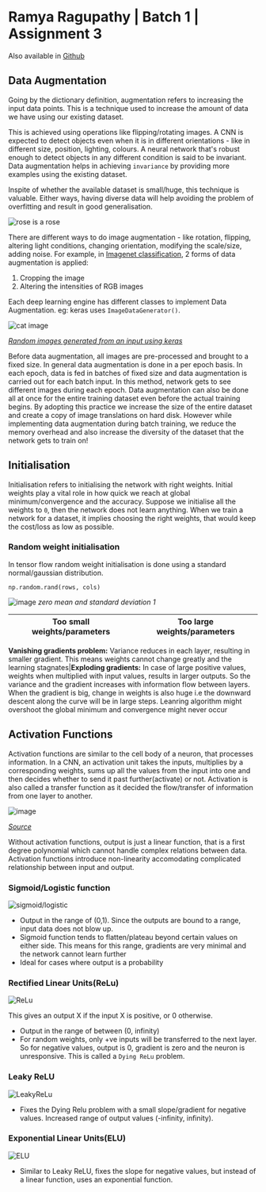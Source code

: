 # Ramya Ragupathy | Batch 1 | Assignment 3
Also available in [Github](https://github.com/ramyaragupathy/mlblr-eip/blob/master/session-3/RAMYA_BATCH_1_ASSIGNMENT3.md)

## Data Augmentation
Going by the dictionary definition, augmentation refers to increasing the input data points. This is a technique used to increase the amount of data we have using our existing dataset.

This is achieved using operations like flipping/rotating images. A CNN is expected to detect objects even when it is in different orientations - like in different size, position, lighting, colours. A neural network that's robust enough to detect objects in any different condition is said to be invariant. Data augmentation helps in achieving `invariance` by providing more examples using the existing dataset.

Inspite of whether the available dataset is small/huge, this technique is valuable. Either ways, having diverse data will help avoiding the problem of overfitting and result in good generalisation.

![rose is a rose](https://media.giphy.com/media/kkFmE8jN0Ygco/giphy.gif)

There are different ways to do image augmentation - like rotation, flipping, altering light conditions, changing orientation, modifying the scale/size, adding noise. For example, in [Imagenet classification](http://papers.nips.cc/paper/4824-imagenet-classification-with-deep-convolutional-neural-networks.pdf), 2 forms of data augmentation is applied:
 1. Cropping the image
 2. Altering the intensities of RGB images

Each deep learning engine has different classes to implement Data Augmentation. eg: keras uses `ImageDataGenerator()`.

![cat image](https://user-images.githubusercontent.com/12103383/39521104-c50c2718-4e2a-11e8-996c-9a369d11631f.png)

_[Random images generated from an input using keras](https://blog.keras.io/)_

Before data augmentation, all images are pre-processed and brought to a fixed size. In general data augmentation is done in a per epoch basis. In each epoch, data is fed in batches of fixed size and data augmentation is carried out for each batch input. In this method, network gets to see different images during each epoch. Data augmentation can also be done all at once for the entire training dataset even before the actual training begins. By adopting this practice we increase the size of the entire dataset and create a copy of image translations on hard disk. However while implementing data augmentation during batch training, we reduce the memory overhead and also increase the diversity of the dataset that the network gets to train on!

## Initialisation

Initialisation refers to initialising the network with right weights. Initial weights play a vital role in how quick we reach at global minimum/convergence and the accuracy. Suppose we initialise all the weights to `0`, then the network does not learn anything. When we train a network for a dataset, it implies choosing the right weights, that would keep the cost/loss as low as possible.

### Random weight initialisation

In tensor flow random weight initialisation is done using a standard normal/gaussian distribution.

 `np.random.rand(rows, cols)`

![image](https://user-images.githubusercontent.com/12103383/39533949-fd2f0a2a-4e4d-11e8-8549-9318bcc658e5.png)
_zero mean and standard deviation 1_


Too small weights/parameters | Too large weights/parameters
---------------------|---------------------
**Vanishing gradients problem:**
Variance reduces in each layer, resulting in smaller gradient. This means weights cannot change greatly and the learning stagnates|**Exploding gradients:** In case of large positive values, weights when multiplied with input values, results in larger outputs. So the variance and the gradient increases with information flow between layers. When the gradient is big, change in weights is also huge i.e the downward descent along the curve will be in large steps. Leanring algorithm might overshoot the global minimum and convergence might never occur

###





## Activation Functions

Activation functions are similar to the cell body of a neuron, that processes information. In a CNN, an activation unit takes the inputs, multiplies by a corresponding weights, sums up all the values from the input into one and then decides whether to send it past further(activate) or not. Activation is also called a transfer function as it decided the flow/transfer of information from one layer to another.

![image](https://user-images.githubusercontent.com/12103383/39525095-ac7d045c-4e38-11e8-8409-283979937fd8.png)

_[Source](http://shodhganga.inflibnet.ac.in/bitstream/10603/48/6/chaper%204_c%20b%20bangal.pdf)_

Without activation functions, output is just a linear function, that is a first degree polynomial which cannot handle complex relations between data. Activation functions introduce non-linearity accomodating complicated relationship between input and output.

### Sigmoid/Logistic function

![sigmoid/logistic](https://user-images.githubusercontent.com/12103383/39526324-0bd3c9a6-4e3c-11e8-82b4-9d306fe18640.png)
- Output in the range of (0,1). Since the outputs are bound to a range, input data does not blow up.
- Sigmoid function tends to flatten/plateau beyond certain values on either side. This means for this range, gradients are very minimal and the network cannot learn further
- Ideal for cases where output is a probability

### Rectified Linear Units(ReLu)

![ReLu](https://user-images.githubusercontent.com/12103383/39527409-f8cbfc72-4e3e-11e8-9706-8ffe34e1b40b.png)


This gives an output X if the input X is positive, or 0 otherwise.
-  Output in the range of between (0, infinity)
-  For random weights, only +ve inputs will be transferred to the next layer. So for negative values, output is 0, gradient is zero and the neuron is unresponsive. This is called a `Dying ReLu` problem.

### Leaky ReLU

![LeakyReLu](https://user-images.githubusercontent.com/12103383/39527902-4e9c824c-4e40-11e8-9666-1bce8165401a.png)

- Fixes the Dying Relu problem with a small slope/gradient for negative values. Increased range of output values (-infinity, infinity). 


### Exponential Linear Units(ELU)

![ELU](https://user-images.githubusercontent.com/12103383/39528302-5d62cf1a-4e41-11e8-8636-5e67c1e3f532.png)

- Similar to Leaky ReLU, fixes the slope for negative values, but instead of a linear function, uses an exponential function.





